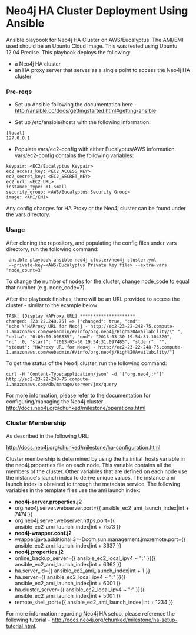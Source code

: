 Neo4j HA Cluster Deployment Using Ansible
=====================

Ansible playbook for Neo4j HA Cluster on AWS/Eucalyptus.  The AMI/EMI used should be an Ubuntu Cloud Image.  This was tested using Ubuntu 12.04 Precise.  This playbook deploys the following:

* a Neo4j HA cluster
* an HA proxy server that serves as a single point to access the Neo4j HA cluster

### Pre-reqs

* Set up Ansible following the documentation here - http://ansible.cc/docs/gettingstarted.html#getting-ansible

* Set up /etc/ansible/hosts with the following information:

```
[local]
127.0.0.1
```

* Populate vars/ec2-config with either Eucalyptus/AWS information.  vars/ec2-config contains the following variables:

```
keypair: <EC2/Eucalyptus Keypair>
ec2_access_key: <EC2_ACCESS_KEY>
ec2_secret_key: <EC2_SECRET_KEY>
ec2_url: <EC2_URL>
instance_type: m1.small
security_group: <AWS/Eucalyptus Security Group>
image: <AMI/EMI>
```

Any config changes for HA Proxy or the Neo4j cluster can be found under the vars directory.  

### Usage

After cloning the repository, and populating the config files under vars directory, run the following command:

```
 ansible-playbook ansible-neo4j-cluster/neo4j-cluster.yml
 --private-key=<AWS/Eucalyptus Private Key file> --extra-vars "node_count=3"
```

To change the number of nodes for the cluster, change node_code to equal that number (e.g. node_code=7).  

After the playbook finishes, there will be an URL provided to access the cluster - similar to the example below:

```
TASK: [Display HAProxy URL] *********************
changed: [23.22.248.75] => {"changed": true, "cmd": 
"echo \"HAProxy URL for Neo4j - http://ec2-23-22-248-75.compute-1.amazonaws.com/webadmin/#/info/org.neo4j/High%20Availability/\" ", "delta": "0:00:00.006835", "end": "2013-03-30 19:54:31.104320", 
"rc": 0, "start": "2013-03-30 19:54:31.097485", "stderr": "", 
"stdout": "HAProxy URL for Neo4j - http://ec2-23-22-248-75.compute-1.amazonaws.com/webadmin/#/info/org.neo4j/High%20Availability/"}
```

To get the status of the Neo4j cluster, run the following command:

```
curl -H "Content-Type:application/json" -d '["org.neo4j:*"]' 
http://ec2-23-22-248-75.compute-1.amazonaws.com/db/manage/server/jmx/query
```

For more information, please refer to the documentation for configuring/managing the Neo4j cluster - http://docs.neo4j.org/chunked/milestone/operations.html

### Cluster Membership

As described in the following URL:

http://docs.neo4j.org/chunked/milestone/ha-configuration.html

Cluster membership is determined by using the ha.initial_hosts variable in the neo4j.properties file on each node.  This variable contains all the members of the cluster.  Other variables that are defined on each node use the instance's launch index to derive unique values.  The instance ami launch index is obtained to through the metadata service.  The following variables in the template files use the ami launch index:

* <b>neo4j-server.properties.j2</b>
 * org.neo4j.server.webserver.port={{ ansible_ec2_ami_launch_index|int + 7474 }}
 * org.neo4j.server.webserver.https.port={{ ansible_ec2_ami_launch_index|int + 7573 }}
* <b>neo4j-wrapper.conf.j2</b>
 * wrapper.java.additional.3=-Dcom.sun.management.jmxremote.port={{ ansible_ec2_ami_launch_index|int + 3637 }}
* <b>neo4j.properties.j2</b>
 * online_backup_server={{ ansible_ec2_local_ipv4 ~ ":" }}{{ ansible_ec2_ami_launch_index|int + 6362 }}
 * ha.server_id={{ ansible_ec2_ami_launch_index|int + 1 }}
 * ha.server={{ ansible_ec2_local_ipv4 ~ ":" }}{{ ansible_ec2_ami_launch_index|int + 6001 }}
 * ha.cluster_server={{ ansible_ec2_local_ipv4 ~ ":" }}{{ ansible_ec2_ami_launch_index|int + 5001 }}
 * remote_shell_port={{ ansible_ec2_ami_launch_index|int + 1234 }}

For more information regarding Neo4j HA setup, please reference the following tutorial - http://docs.neo4j.org/chunked/milestone/ha-setup-tutorial.html.
